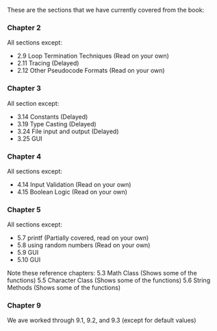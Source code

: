 These are the sections that we have currently covered from the book:

### Chapter 2
All sections except:
 * 2.9 Loop Termination Techniques (Read on your own)
 * 2.11 Tracing (Delayed)
 * 2.12 Other Pseudocode Formats (Read on your own)
 
 ### Chapter 3
 All section except:
 * 3.14 Constants (Delayed)
 * 3.19 Type Casting (Delayed)
 * 3.24 File input and output (Delayed)
 * 3.25 GUI
 
 ### Chapter 4
 All sections except:
 * 4.14 Input Validation (Read on your own)
 * 4.15 Boolean Logic (Read on your own)
 
 ### Chapter 5
 All sections except:
 * 5.7 printf (Partially covered, read on your own)
 * 5.8 using random numbers (Read on your own)
 * 5.9 GUI
 * 5.10 GUI
 
 Note these reference chapters:
 5.3 Math Class (Shows some of the functions)
 5.5 Character Class (Shows some of the functions)
 5.6 String Methods (Shows some of the functions)
 
 ### Chapter 9
 We ave worked through 9.1, 9.2, and 9.3 (except for default values)

